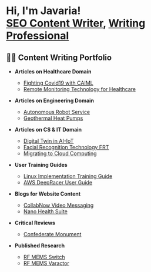 <h1>Hi, I'm Javaria! <br/><a href="https://github.com/javyNadeem">SEO Content Writer</a>, <a href="https://www.linkedin.com/in/javaria-nadeem-5294a547/">Writing Professional</a></h1>

<h2>👨‍💻 Content Writing Portfolio</h2>

- <b>Articles on Healthcare Domain</b>
  - [Fighting Covid19 with CAIML](https://github.com/JavyNadeem/Fighting-Covid19-with-CAIML.git)
  - [Remote Monitoring Technology for Healthcare](https://github.com/JavyNadeem/RMTHealthcare.git)
  
- <b>Articles on Engineering Domain</b>
  - [Autonomous Robot Service](https://github.com/JavyNadeem/RoboticEngineering.git)
  - [Geothermal Heat Pumps](https://github.com/JavyNadeem/HVACsystem.git)

- <b>Articles on CS & IT Domain</b>
  - [Digital Twin in AI-IoT](https://github.com/JavyNadeem/AI-ML.git)
  - [Facial Recognition Technology FRT](https://github.com/JavyNadeem/FRTcompliance.git)
  - [Migrating to Cloud Computing](https://github.com/JavyNadeem/Cloudcomputing.git)
 
- <b>User Training Guides</b>
  - [Linux Implementation Training Guide](https://github.com/JavyNadeem/Linuxguide.git)
  - [AWS DeepRacer User Guide](https://github.com/JavyNadeem/Deepracer.git)
  
- <b>Blogs for Website Content</b>
  - [CollabNow Video Messaging](https://github.com/JavyNadeem/CollabNow.git)
  - [Nano Health Suite](https://github.com/javyNadeem/Sentinel-Lab)
  
- <b>Critical Reviews</b>
  - [Confederate Monument](https://github.com/javyNadeem/Sentinel-Lab)
  
- <b>Published Research</b>
  - [RF MEMS Switch](https://github.com/javyNadeem/Package-Delivery-Pathfinding-Algorithm)
  - [RF MEMS Varactor](https://github.com/javyNadeem/Package-Delivery-Pathfinding-Algorithm)


<!--
**javyNadeem/javyNadeem** is a ✨ _special_ ✨ repository because its `README.md` (this file) appears on your GitHub profile.

Here are some ideas to get you started:

- 🔭 I’m currently working on ...
- 🌱 I’m currently learning ...
- 👯 I’m looking to collaborate on ...
- 🤔 I’m looking for help with ...
- 💬 Ask me about ...
- 📫 How to reach me: ...
- 😄 Pronouns: ...
- ⚡ Fun fact: ...
-->
